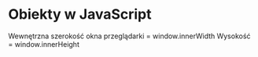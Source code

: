 # Obiekty w JavaScript


Wewnętrzna szerokość okna przeglądarki = window.innerWidth
Wysokość = window.innerHeight
